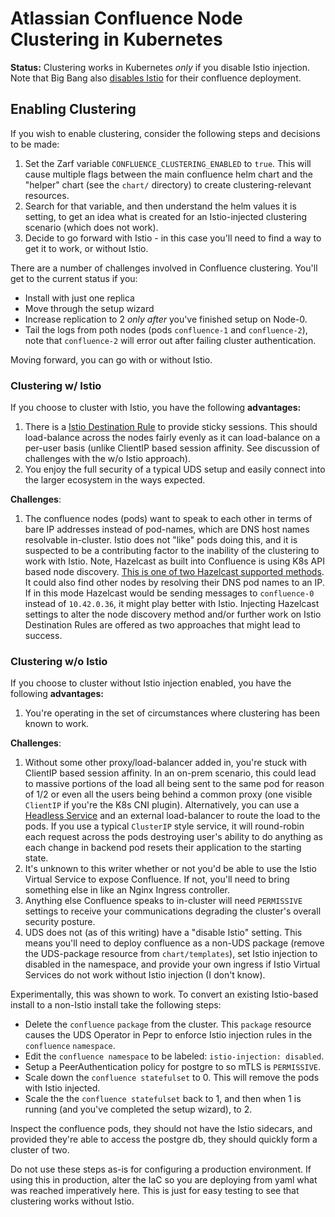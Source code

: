 # Atlassian Confluence Node Clustering in Kubernetes

**Status:** Clustering works in Kubernetes _only_ if you disable Istio injection. Note that Big Bang also 
[disables Istio](https://repo1.dso.mil/big-bang/product/community/confluence/-/blob/7a6569baedd147b3b09620beb4ea9cb917e0b88d/chart/values.yaml#L1642) for their confluence deployment.

## Enabling Clustering

If you wish to enable clustering, consider the following steps and decisions to be made:

1. Set the Zarf variable `CONFLUENCE_CLUSTERING_ENABLED` to `true`. This will cause multiple flags between the main confluence helm chart and the "helper" chart (see the `chart/` directory) to create clustering-relevant resources.
2. Search for that variable, and then understand the helm values it is setting, to get an idea what is created for an Istio-injected clustering scenario (which does not work).
3. Decide to go forward with Istio - in this case you'll need to find a way to get it to work, or without Istio.

There are a number of challenges involved in Confluence clustering. You'll get to the current status if you:

- Install with just one replica
- Move through the setup wizard
- Increase replication to 2 _only after_ you've finished setup on Node-0.
- Tail the logs from poth nodes (pods `confluence-1` and `confluence-2`), note that `confluence-2` will error out after failing cluster authentication.

Moving forward, you can go with or without Istio.

### Clustering w/ Istio

If you choose to cluster with Istio, you have the following **advantages:**

1. There is a [Istio Destination Rule](chart/templates/destination-rule.yaml) to provide sticky sessions. This should load-balance across the nodes fairly evenly as it can load-balance on a per-user basis (unlike ClientIP based 
session affinity. See discussion of challenges with the w/o Istio approach).
2. You enjoy the full security of a typical UDS setup and easily connect into the larger ecosystem in the ways expected.

**Challenges**:

1. The confluence nodes (pods) want to speak to each other in terms of bare IP addresses instead of pod-names, which are DNS host names resolvable in-cluster. Istio does not "like" pods doing this, and it is suspected to be a 
contributing factor to the inability of the clustering to work with Istio. Note, Hazelcast as built into Confluence is using K8s API based node discovery. 
[This is one of two Hazelcast supported methods](https://docs.hazelcast.com/hazelcast/latest/kubernetes/kubernetes-auto-discovery#discovering-members). It could also find other nodes by resolving their DNS pod names to an IP. If in 
this mode Hazelcast would be sending messages to `confluence-0` instead of `10.42.0.36`, it might play better with Istio. Injecting Hazelcast settings to alter the node discovery method and/or further work on Istio Destination 
Rules are offered as two approaches that might lead to success.

### Clustering w/o Istio

If you choose to cluster without Istio injection enabled, you have the following **advantages:**

1. You're operating in the set of circumstances where clustering has been known to work.

**Challenges**:

1. Without some other proxy/load-balancer added in, you're stuck with ClientIP based session affinity. In an on-prem scenario, this could lead to massive portions of the load all being sent to the same pod for reason of 1/2 or even 
all the users being behind a common proxy (one visible `ClientIP` if you're the K8s CNI plugin). Alternatively, you can use a [Headless Service](https://kubernetes.io/docs/concepts/services-networking/service/#headless-services) 
and an external load-balancer to route the load to the pods. If you use a typical `ClusterIP` style service, it will round-robin each request across the pods destroying user's ability to do anything as each change in backend pod 
resets their application to the starting state.
2. It's unknown to this writer whether or not you'd be able to use the Istio Virtual Service to expose Confluence. If not, you'll need to bring something else in like an Nginx Ingress controller.
3. Anything else Confluence speaks to in-cluster will need `PERMISSIVE` settings to receive your communications degrading the cluster's overall security posture.
4. UDS does not (as of this writing) have a "disable Istio" setting. This means you'll need to deploy confluence as a non-UDS package (remove the UDS-package resource from `chart/templates`), set Istio injection to disabled in the 
namespace, and provide your own ingress if Istio Virtual Services do not work without Istio injection (I don't know).

Experimentally, this was shown to work. To convert an existing Istio-based install to a non-Istio install take the following steps:

- Delete the `confluence` `package` from the cluster. This `package` resource causes the UDS Operator in Pepr to enforce Istio injection rules in the `confluence` `namespace`.
- Edit the `confluence namespace` to be labeled: `istio-injection: disabled`.
- Setup a PeerAuthentication policy for postgre to so mTLS is `PERMISSIVE`.
- Scale down the `confluence statefulset` to 0. This will remove the pods with Istio injected.
- Scale the the `confluence statefulset` back to 1, and then when 1 is running (and you've completed the setup wizard), to 2.

Inspect the confluence pods, they should not have the Istio sidecars, and provided they're able to access the postgre db, they should quickly form a cluster of two.

Do not use these steps as-is for configuring a production environment. If using this in production, alter the IaC so you are deploying from yaml what was reached imperatively here. This is just for easy testing to see that 
clustering works without Istio.
